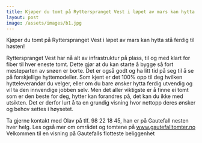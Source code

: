 ```yaml
---
title: Kjøper du tomt på Rytterspranget Vest i løpet av mars kan hytta stå ferdig til høsten!
layout: post
image: /assets/images/b1.jpg
---
```


Kjøper du tomt på Rytterspranget Vest i løpet av mars kan hytta stå ferdig til høsten!

<!--more-->

Rytterspranget Vest har nå alt av infrastruktur på plass, til og med klart for fiber til hver eneste tomt. Dette gjør at du kan starte å bygge så fort mesteparten av snøen er borte. Det er også godt og ha litt tid på seg til å se på forskjellige hyttemodeller. 
Som kjent er det 100% opp til deg hvilken hytteleverandør du velger, eller om du bare ønsker hytta ferdig utvendig og vil ta den innvendige jobben selv. Men det aller viktigste er å finne ei tomt som er den beste for deg, hytter kan forandres på, det kan du ikke med utsikten. Det er derfor lurt å ta en grundig visning hvor nettopp deres ønsker og behov settes i høysetet.  

Ta gjerne kontakt med Olav på tlf. 98 22 18 45, han er på Gautefall nesten hver helg. Les også mer om området og tomtene på www.gautefalltomter.no 
Velkommen til en visning på Gautefalls flotteste beliggenhet 
